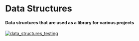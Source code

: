 # Data Structures

#### Data structures that are used as a library for various projects

[![data_structures_testing](https://github.com/lizardkingLK/data-structures/actions/workflows/dotnet.yml/badge.svg)](https://github.com/lizardkingLK/data-structures/actions/workflows/dotnet.yml)
